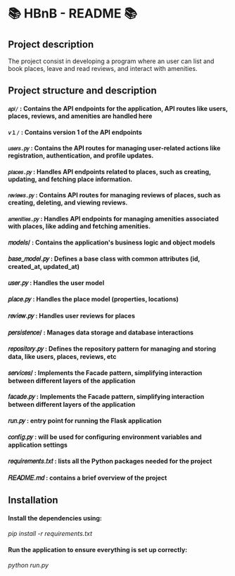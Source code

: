 # 📚 HBnB - README 📚

## Project description
The project consist in developing a program  where an user can  list and 
book places, leave and read reviews, and interact with amenities.  

## Project structure and description

#### `𝑎𝑝𝑖/` : Contains the API endpoints for the application, API routes like users, places, reviews, and amenities are handled here
#### `𝘷１/` : Contains version 1 of the API endpoints
#### `𝑢𝑠𝑒𝑟𝑠.𝑝𝑦` : Contains the API routes for managing user-related actions like registration, authentication, and profile updates.
#### `𝑝𝑙𝑎𝑐𝑒𝑠.𝑝𝑦` : Handles API endpoints related to places, such as creating, updating, and fetching place information.
#### `𝑟𝑒𝑣𝑖𝑒𝑤𝑠.𝑝𝑦` : Contains API routes for managing reviews of places, such as creating, deleting, and viewing reviews.
#### `𝑎𝑚𝑒𝑛𝑖𝑡𝑖𝑒𝑠.𝑝𝑦` : Handles API endpoints for managing amenities associated with places, like adding and fetching amenities.


#### 𝑚𝑜𝑑𝑒𝑙𝑠/ : Contains the application's business logic and object models
#### 𝑏𝑎𝑠𝑒_𝑚𝑜𝑑𝑒𝑙.𝑝𝑦 : Defines a base class with common attributes (id, created_at, updated_at)
#### 𝑢𝑠𝑒𝑟.𝑝𝑦 : Handles the user model
#### 𝑝𝑙𝑎𝑐𝑒.𝑝𝑦 : Handles the place model (properties, locations)
#### 𝑟𝑒𝑣𝑖𝑒𝑤.𝑝𝑦 : Handles user reviews for places


#### 𝑝𝑒𝑟𝑠𝑖𝑠𝑡𝑒𝑛𝑐𝑒/ : Manages data storage and database interactions
#### 𝑟𝑒𝑝𝑜𝑠𝑖𝑡𝑜𝑟𝑦.𝑝𝑦 : Defines the repository pattern for managing and storing data, like users, places, reviews, etc


#### 𝑠𝑒𝑟𝑣𝑖𝑐𝑒𝑠/ : Implements the Facade pattern, simplifying interaction between different layers of the application
#### 𝑓𝑎𝑐𝑎𝑑𝑒.𝑝𝑦 : Implements the Facade pattern, simplifying interaction between different layers of the application


#### 𝑟𝑢𝑛.𝑝𝑦 : entry point for running the Flask application
#### 𝑐𝑜𝑛𝑓𝑖𝑔.𝑝𝑦 : will be used for configuring environment variables and application settings
#### 𝑟𝑒𝑞𝑢𝑖𝑟𝑒𝑚𝑒𝑛𝑡𝑠.𝑡𝑥𝑡 : lists all the Python packages needed for the project
#### 𝑅𝐸𝐴𝐷𝑀𝐸.𝑚𝑑 : contains a brief overview of the project


## Installation


#### Install the dependencies using:
*pip install -r requirements.txt*


#### Run the application to ensure everything is set up correctly:
*python run.py*
